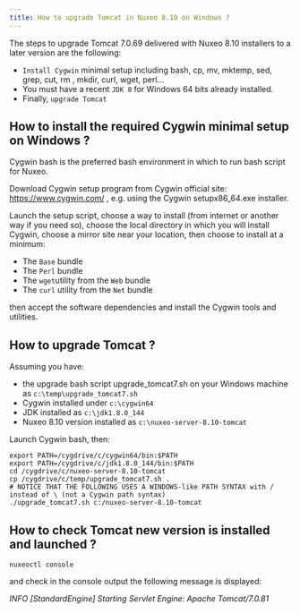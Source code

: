 ```yaml
---
title: How to upgrade Tomcat in Nuxeo 8.10 on Windows ?
---
```


The steps to upgrade Tomcat 7.0.69 delivered with Nuxeo 8.10 installers to a later version are the following:
*   `Install Cygwin` minimal setup including bash, cp, mv, mktemp, sed, grep, cut, rm , mkdir, curl, wget, perl… 
*   You must have a recent `JDK 8` for Windows 64 bits already installed.
*   Finally, `upgrade Tomcat`

## How to install the required Cygwin minimal setup on Windows ?
Cygwin bash is the preferred bash environment in which to run bash script for Nuxeo.

Download Cygwin setup program from Cygwin official site: https://www.cygwin.com/ , e.g. using the Cygwin setupx86_64.exe installer.

Launch the setup script, choose a way to install (from internet or another way if you need so), choose the local directory in which you will install Cygwin, choose a mirror site near your location, then choose to install at a minimum:
* The `Base` bundle
* The `Perl` bundle
* The `wget`utility from the `Web` bundle
* The `curl` utility from the `Net` bundle

then accept the software dependencies and install the Cygwin tools and utilities.


## How to upgrade Tomcat ?

Assuming you have:
* the upgrade bash script upgrade_tomcat7.sh on your Windows machine as `c:\temp\upgrade_tomcat7.sh`
* Cygwin installed under `c:\cygwin64`
* JDK installed as `c:\jdk1.8.0_144`
* Nuxeo 8.10 version installed as `c:\nuxeo-server-8.10-tomcat`

Launch Cygwin bash, then:
```
export PATH=/cygdrive/c/cygwin64/bin:$PATH
export PATH=/cygdrive/c/jdk1.8.0_144/bin:$PATH
cd /cygdrive/c/nuxeo-server-8.10-tomcat
cp /cygdrive/c/temp/upgrade_tomcat7.sh .
# NOTICE THAT THE FOLLOWING USES A WINDOWS-like PATH SYNTAX with / instead of \ (not a Cygwin path syntax)
./upgrade_tomcat7.sh c:/nuxeo-server-8.10-tomcat
```

## How to check Tomcat new version is installed and launched ?
```
nuxeoctl console
```
and check in the console output the following message is displayed:

  *INFO  [StandardEngine] Starting Servlet Engine: Apache Tomcat/7.0.81*
